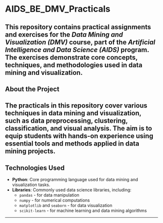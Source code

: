 # AIDS_BE_DMV_Practicals

This repository contains practical assignments and exercises for the *Data Mining and Visualization (DMV)* course, part of the *Artificial Intelligence and Data Science (AIDS)* program. The exercises demonstrate core concepts, techniques, and methodologies used in data mining and visualization.
---
## About the Project
The practicals in this repository cover various techniques in data mining and visualization, such as data preprocessing, clustering, classification, and visual analysis. The aim is to equip students with hands-on experience using essential tools and methods applied in data mining projects.
---
## Technologies Used
- **Python**: Core programming language used for data mining and visualization tasks.
- **Libraries**: Commonly used data science libraries, including:
  - `pandas` - for data manipulation
  - `numpy` - for numerical computations
  - `matplotlib` and `seaborn` - for data visualization
  - `scikit-learn` - for machine learning and data mining algorithms
---
